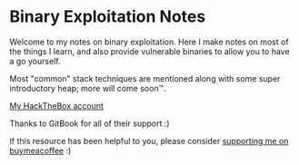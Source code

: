 # Binary Exploitation Notes

Welcome to my notes on binary exploitation. Here I make notes on most of the things I learn, and also provide vulnerable binaries to allow you to have a go yourself.

Most "common" stack techniques are mentioned along with some super introductory heap; more will come soon™.

[My HackTheBox account](https://app.hackthebox.eu/users/249013)

Thanks to GitBook for all of their support :)

If this resource has been helpful to you, please consider [supporting me on buymeacoffee](https://www.buymeacoffee.com/ir0nst0ne) :)

